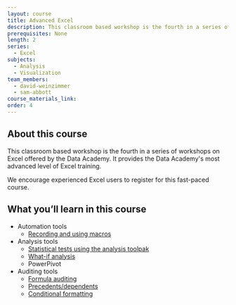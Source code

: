 ```yaml
---
layout: course
title: Advanced Excel
description: This classroom based workshop is the fourth in a series of workshops on Excel offered by the Data Academy. It provides the Data Academy’s most advanced level of Excel training.
prerequisites: None
length: 2
series:
  - Excel
subjects:
  - Analysis
  - Visualization
team_members:
  - david-weinzimmer
  - sam-abbott
course_materials_link:
order: 4
---
```



## About this course

This classroom based workshop is the fourth in a series of workshops on Excel offered by the Data Academy. It provides the Data Academy's most advanced level of Excel training.

We encourage experienced Excel users to register for this fast-paced course.

## What you’ll learn in this course

* Automation tools
  * [Recording and using macros](http://www.lynda.com/Excel-tutorials/Reviewing-recording-method/74463/79053-4.html)
* Analysis tools
  * [Statistical tests using the analysis toolpak](http://www.lynda.com/Excel-tutorials/Excel-Analysis-ToolPak/422098/459827-4.html)
  * [What-if analysis](http://www.lynda.com/Excel-tutorials/Finding-target-value-using-Goal-Seek/150165/159913-4.html)
  * PowerPivot
* Auditing tools
  * [Formula auditing](http://www.lynda.com/Excel-tutorials/Auditing/363001/460714-4.html)
  * [Precedents/dependents](http://www.lynda.com/Excel-tutorials/Auditing/363001/460714-4.html)
  * [Conditional formatting](http://www.lynda.com/Excel-tutorials/Applying-conditional-formatting-across-rows-data/363001/408645-4.html)